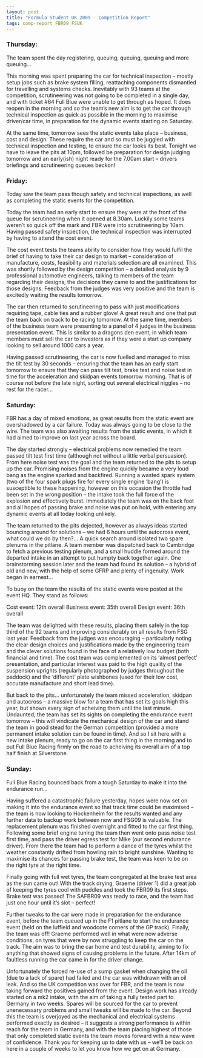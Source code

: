 ```yaml
---
layout: post
title: "Formula Student UK 2009 - Competition Report"
tags: comp-report FBR09 FSUK
---
```

### Thursday:
The team spent the day registering, queuing, queuing, queuing and more queuing…

This morning was spent preparing the car for technical inspection – mostly setup jobs such as brake system filling, reattaching components dismantled for travelling and systems checks. Inevitably with 93 teams at the competition, scrutineering was not going to be completed in a single day, and with ticket #64 Full Blue were unable to get through as hoped. It does reopen in the morning and so the team’s new aim is to get the car through technical inspection as quick as possible in the morning to maximise driver/car time, in preparation for the dynamic events starting on Saturday.

At the same time, tomorrow sees the static events take place – business, cost and design. These require the car and so must be juggled with technical inspection and testing, to ensure the car looks its best. Tonight we have to leave the pits at 10pm, followed be preparation for design judging tomorrow and an early(ish) night ready for the 7.00am start – drivers briefings and scrutineering queues beckon!  

### Friday:
Today saw the team pass though safety and technical inspections, as well as completing the static events for the competition.

Today the team had an early start to ensure they were at the front of the queue for scrutineering when it opened at 8.30am. Luckily some teams weren’t so quick off the mark and FBR were into scrutineering by 10am. Having passed safety inspection, the technical inspection was interrupted by having to attend the cost event.

The cost event tests the teams ability to consider how they would fulfil the brief of having to take their car design to market – consideration of manufacture, costs, feasibility and materials selection are all examined. This was shortly followed by the design competition – a detailed analysis by 9 professional automotive engineers, talking to members of the team regarding their designs, the decisions they came to and the justifications for those designs. Feedback from the judges was very positive and the team is excitedly waiting the results tomorrow.

The car then returned to scrutineering to pass with just modifications requiring tape, cable ties and a rubber glove! A great result and one that put the team back on track to be racing tomorrow. At the same time, members of the business team were presenting to a panel of 4 judges in the business presentation event. This is similar to a dragons den event, in which team members must sell the car to investors as if they were a start up company looking to sell around 1000 cars a year.

Having passed scrutineering, the car is now fuelled and managed to miss the tilt test by 30 seconds – ensuring that the team has an early start tomorrow to ensure that they can pass tilt test, brake test and noise test in time for the acceleration and skidpan events tomorrow morning. That is of course not before the late night, sorting out several electrical niggles – no rest for the racer…

### Saturday:
FBR has a day of mixed emotions, as great results from the static event are overshadowed by a car failure. Today was always going to be close to the wire. The team was also awaiting results from the static events, in which it had aimed to improve on last year across the board.

The day started strongly – electrical problems now remedied the team passed tilt test first time (although not without a little verbal persuasion). From here noise test was the goal and the team returned to the pits to setup up the car. Promising noises from the engine quickly became a very loud bang as the engine sparked and backfired. Running a wasted spark system (two of the four spark plugs fire for every single engine ‘bang’) is susceptible to these happening, however on this occasion the throttle had been set in the wrong position – the intake took the full force of the explosion and effectively burst. Immediately the team was on the back foot and all hopes of passing brake and noise was put on hold, with entering any dynamic events at all today looking unlikely.

The team returned to the pits dejected, however as always ideas started bouncing around for solutions – we had 6 hours until the autocross event, what could we do by then?… A quick search around isolated two spare plenums in the pitlane. A team member was dispatched back to Cambridge to fetch a previous testing plenum, and a small huddle formed around the departed intake in an attempt to put humpty back together again. One brainstorming session later and the team had found its solution – a hybrid of old and new, with the help of some GFRP and plenty of ingenuity. Work began in earnest…

To buoy on the team the results of the static events were posted at the event HQ. They stand as follows:

Cost event: 12th overall Business event: 35th overall Design event: 36th overall

The team was delighted with these results, placing them safely in the top third of the 92 teams and improving considerably on all results from FSG last year. Feedback from the judges was encouraging – particularly noting the clear design choices and justifications made by the engineering team and the clever solutions found in the face of a relatively low budget (both financial and time). The cost team was complemented on its ‘almost perfect’ presentation, and particular interest was paid to the high quality of the suspension uprights (regularly photographed by judges throughout the paddock) and the ‘different’ plate wishbones (used for their low cost, accurate manufacture and short lead time).

But back to the pits… unfortunately the team missed acceleration, skidpan and autocross – a massive blow for a team that has set its goals high this year, but shown every sign of acheiving them until the last minute. Undaunted, the team has set its sights on completing the endurance event tomorrow – this will vindicate the mechanical design of the car and stand the team in good stead for the German competition (provided a more permanent intake solution can be found in time). And so I sit here with a new intake plenum, ready to go on the car first thing in the morning and to put Full Blue Racing firmly on the road to acheiving its overall aim of a top half finish at Silverstone.

### Sunday:
Full Blue Racing bounced back from a tough Saturday to make it into the endurance run…

Having suffered a catastrophic failure yesterday, hopes were now set on making it into the endurance event so that track time could be maximised – the team is now looking to Hockenheim for the results wanted and any further data to backup work between now and FSG09 is valuable. The replacement plenum was finished overnight and fitted to the car first thing. Following some brief engine tuning the team then went onto pass noise test first time, and pass the driver egress test for Mike (our second endurance driver). From there the team had to perform a dance of the tyres whilst the weather constantly drifted from howling rain to bright sunshine. Wanting to maximise its chances for passing brake test, the team was keen to be on the right tyre at the right time.

Finally going with full wet tyres, the team congregated at the brake test area as the sun came out! With the track drying, Graeme (driver 1) did a great job of keeping the tyres cool with puddles and took the FBR09 its first steps. Brake test was passed! The SAFBR09 was ready to race, and the team had just one hour until it’s slot – perfect!

Further tweaks to the car were made in preparation for the endurance event, before the team queued up in the F1 pitlane to start the endurance event (held on the luffield and woodcote corners of the GP track). Finally, the team was off! Graeme performed well in what were now adverse conditions, on tyres that were by now struggling to keep the car on the track. The aim was to bring the car home and test durability, aiming to fix anything that showed signs of causing problems in the future. After 14km of faultless running the car came in for the driver change.

Unfortunately the forced re-use of a sump gasket when changing the oil (due to a lack of spare) had failed and the car was withdrawn with an oil leak. And so the UK competition was over for FBR, and the team is now taking forward the positives gained from the event. Design work has already started on a mk2 intake, with the aim of taking a fully tested part to Germany in two weeks. Spares will be sourced for the car to prevent unenecessary problems and small tweaks will be made to the car. Beyond this the team is overjoyed as the mechanical and electrical systems performed exactly as desired – it suggests a strong performance is within reach for the team in Germany, and with the team placing highest of those that only completed static events the team moves forward with a new wave of confidence. Thank you for keeping up to date with us – we’ll be back on here in a couple of weeks to let you know how we get on at Germany.
